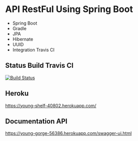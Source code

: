 # API RestFul Using Spring Boot

- Spring Boot
- Gradle
- JPA
- Hibernate
- UUID
- Integration Travis CI

## Status Build Travis CI
[![Build Status](https://travis-ci.org/halysonrp/app-rest-spring-v2.svg?branch=master)](https://travis-ci.org/halysonrp/app-rest-spring-v2)


## Heroku
https://young-shelf-40802.herokuapp.com/

## Documentation API
https://young-gorge-56386.herokuapp.com/swagger-ui.html